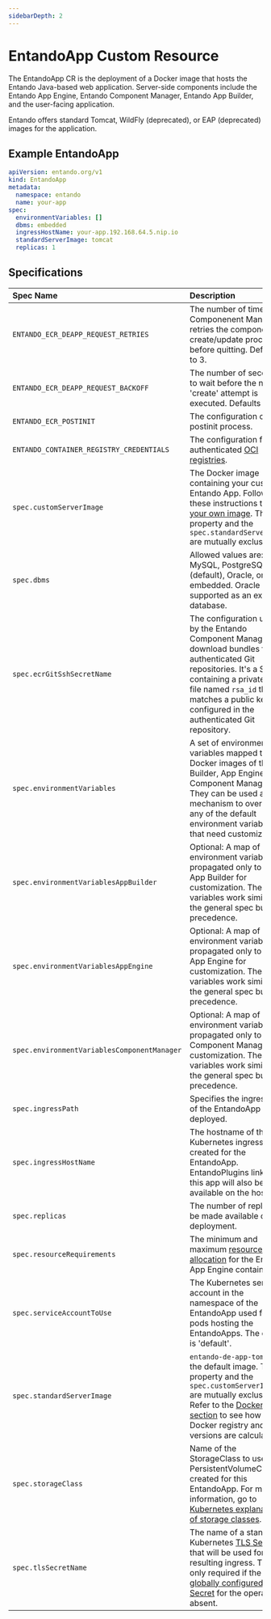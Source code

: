 ```yaml
---
sidebarDepth: 2
---
```


# EntandoApp Custom Resource 
The EntandoApp CR is the deployment of a Docker image that hosts the Entando Java-based web application. Server-side components include the Entando App Engine, Entando Component Manager, Entando App Builder, and the user-facing application.
 
Entando offers standard Tomcat, WildFly (deprecated), or EAP (deprecated) images for the application.

## Example EntandoApp
 
```yaml
apiVersion: entando.org/v1
kind: EntandoApp
metadata:
  namespace: entando
  name: your-app    
spec:
  environmentVariables: []
  dbms: embedded
  ingressHostName: your-app.192.168.64.5.nip.io
  standardServerImage: tomcat
  replicas: 1
 ```
## Specifications 
|Spec Name| Description |
|:- |:- |
|`ENTANDO_ECR_DEAPP_REQUEST_RETRIES`| The number of times the Componenent Manager retries the component create/update process before quitting. Defaults to 3. |
|`ENTANDO_ECR_DEAPP_REQUEST_BACKOFF` |The number of seconds to wait before the next 'create' attempt is executed. Defaults to 5. |
|`ENTANDO_ECR_POSTINIT` | The configuration of the postinit process. |
|`ENTANDO_CONTAINER_REGISTRY_CREDENTIALS` |The configuration for authenticated [OCI registries](../../tutorials/curate/bundle-private-images.md). |
|`spec.customServerImage`| The Docker image containing your custom Entando App. Follow these instructions to [build your own image](../../tutorials/devops/build-core-image.md). This property and the `spec.standardServerImage` are mutually exclusive.|
|`spec.dbms`| Allowed values are: MySQL, PostgreSQL (default), Oracle, or embedded. Oracle is only supported as an external database.|
|`spec.ecrGitSshSecretName`| The configuration used by the Entando Component Manager to download bundles from authenticated Git repositories. It's a Secret containing a private key file named `rsa_id` that matches a public key configured in the authenticated Git repository.|
|`spec.environmentVariables`| A set of environment variables mapped to the Docker images of the App Builder, App Engine, and Component Manager. They can be used as a mechanism to override any of the default environment variables that need customization.|
|`spec.environmentVariablesAppBuilder`| Optional: A map of environment variables propagated only to the App Builder for customization. These variables work similar to the general spec but have precedence. |
|`spec.environmentVariablesAppEngine`| Optional: A map of environment variables propagated only to the App Engine for customization. These variables work similar to the general spec but have precedence. |
|`spec.environmentVariablesComponentManager`|Optional: A map of environment variables propagated only to the Component Manager for customization. These variables work similar to the general spec but have precedence. |
|`spec.ingressPath`| Specifies the ingress path of the EntandoApp to be deployed. |
|`spec.ingressHostName`| The hostname of the Kubernetes ingress to be created for the EntandoApp. EntandoPlugins linked to this app will also be made available on the host.|
|`spec.replicas`| The number of replicas to be made available on the deployment.|
|`spec.resourceRequirements`| The minimum and maximum [resource allocation](../reference/custom-resources.md#general-resourcerequirements-specifications) for the Entando App Engine container.|
|`spec.serviceAccountToUse`| The Kubernetes service account in the namespace of the EntandoApp used for the pods hosting the EntandoApps. The default is 'default'.|
|`spec.standardServerImage`| `entando-de-app-tomcat` is the default image. This property and the `spec.customServerImage` are mutually exclusive. Refer to the [Docker image section](https://github.com/entando-k8s/entando-k8s-controller-coordinator/blob/master/charts/entando-k8s-controller-coordinator/README.md#how-it-resolves-docker-images) to see how the Docker registry and versions are calculated.|
|`spec.storageClass`| Name of the StorageClass to use for PersistentVolumeClaims created for this EntandoApp. For more information, go to [Kubernetes explanation of storage classes](https://kubernetes.io/docs/concepts/storage/storage-classes/).|
|`spec.tlsSecretName`| The name of a standard Kubernetes [TLS Secret](https://kubernetes.io/docs/concepts/services-networking/ingress/#tls) that will be used for the resulting ingress. This is only required if the [globally configured TLS Secret](https://github.com/entando-k8s/entando-k8s-controller-coordinator/blob/master/charts/entando-k8s-controller-coordinator/README.md#tls) for the operator is absent. |

